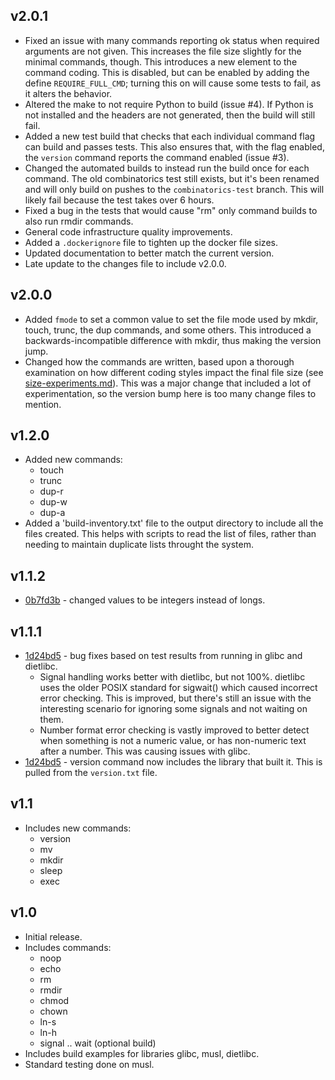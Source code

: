 
## v2.0.1

* Fixed an issue with many commands reporting ok status when required arguments are not given.  This increases the file size slightly for the minimal commands, though.  This introduces a new element to the command coding.  This is disabled, but can be enabled by adding the define `REQUIRE_FULL_CMD`; turning this on will cause some tests to fail, as it alters the behavior.
* Altered the make to not require Python to build (issue #4).  If Python is not installed and the headers are not generated, then the build will still fail.
* Added a new test build that checks that each individual command flag can build and passes tests.  This also ensures that, with the flag enabled, the `version` command reports the command enabled (issue #3).
* Changed the automated builds to instead run the build once for each command.  The old combinatorics test still exists, but it's been renamed and will only build on pushes to the `combinatorics-test` branch.  This will likely fail because the test takes over 6 hours.
* Fixed a bug in the tests that would cause "rm" only command builds to also run rmdir commands.
* General code infrastructure quality improvements.
* Added a `.dockerignore` file to tighten up the docker file sizes.
* Updated documentation to better match the current version.
* Late update to the changes file to include v2.0.0.


## v2.0.0

* Added `fmode` to set a common value to set the file mode used by mkdir, touch, trunc, the dup commands, and some others.  This introduced a backwards-incompatible difference with mkdir, thus making the version jump.
* Changed how the commands are written, based upon a thorough examination on how different coding styles impact the final file size (see [size-experiments.md](size-experiments.md)).  This was a major change that included a lot of experimentation, so the version bump here is too many change files to mention.


## v1.2.0

* Added new commands:
    * touch
    * trunc
    * dup-r
    * dup-w
    * dup-a
* Added a 'build-inventory.txt' file to the output directory to include all the files created.  This helps with scripts to read the list of files, rather than needing to maintain duplicate lists throught the system.


## v1.1.2

* [0b7fd3b](0b7fd3ba4195ab7430773156fd616c133bcf5a09) - changed values to be integers instead of longs.


## v1.1.1

* [1d24bd5](1d24bd5546140a2439c3b88b6f402928b8a1e473) - bug fixes based on test results from running in glibc and dietlibc.
    * Signal handling works better with dietlibc, but not 100%.  dietlibc uses the older POSIX standard for sigwait() which caused incorrect error checking.  This is improved, but there's still an issue with the interesting scenario for ignoring some signals and not waiting on them.
    * Number format error checking is vastly improved to better detect when something is not a numeric value, or has non-numeric text after a number.  This was causing issues with glibc.
* [1d24bd5](1d24bd5546140a2439c3b88b6f402928b8a1e473) - version command now includes the library that built it.  This is pulled from the `version.txt` file.


## v1.1

* Includes new commands:
    * version
    * mv
    * mkdir
    * sleep
    * exec


## v1.0

* Initial release.
* Includes commands:
    * noop
    * echo
    * rm
    * rmdir
    * chmod
    * chown
    * ln-s
    * ln-h
    * signal .. wait (optional build)
* Includes build examples for libraries glibc, musl, dietlibc.
* Standard testing done on musl.